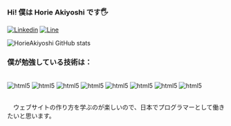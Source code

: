 ### Hi! 僕は Horie Akiyoshi です🖐️

[![Linkedin](https://img.shields.io/badge/LinkedIn-0077B5?style=for-the-badge&logo=linkedin&logoColor=white)](https:linkedin.com/in/akiyoshi-horie-610967339)
[![Line](https://img.shields.io/badge/Line-00C300?style=for-the-badge&logo=line&logoColor=white)](https://line.me/ti/Vwmqqw0g1M)


![HorieAkiyoshi GitHub stats](https://github-readme-stats.vercel.app/api?username=HorieAkiyoshi&show_icons=true&theme=cobalt)

### 僕が勉強している技術は：

<div style="display: inline_block"><br/>
    <img align="center" alt="html5" src="https://img.shields.io/badge/HTML5-E34F26?style=for-the-badge&logo=html5&logoColor=white" />
    <img align="center" alt="html5" src="https://img.shields.io/badge/CSS3-1572B6?style=for-the-badge&logo=css3&logoColor=white" />
    <img align="center" alt="html5" src="https://img.shields.io/badge/JavaScript-F7DF1E?style=for-the-badge&logo=javascript&logoColor=black" />
    <img align="center" alt="html5" src="https://img.shields.io/badge/TypeScript-007ACC?style=for-the-badge&logo=typescript&logoColor=white" />
    <img align="center" alt="html5" src="https://img.shields.io/badge/React-20232A?style=for-the-badge&logo=react&logoColor=61DAFB" />
    <img align="center" alt="html5" src="https://img.shields.io/badge/Tailwind_CSS-38B2AC?style=for-the-badge&logo=tailwind-css&logoColor=white" />
    <img align="center" alt="html5" src="https://img.shields.io/badge/PHP-777BB4?style=for-the-badge&logo=php&logoColor=white" />
    <img align="center" alt="html5" src="https://img.shields.io/badge/MySQL-00000F?style=for-the-badge&logo=mysql&logoColor=white" />
</div><br/>

　ウェブサイトの作り方を学ぶのが楽しいので、日本でプログラマーとして働きたいと思います。

